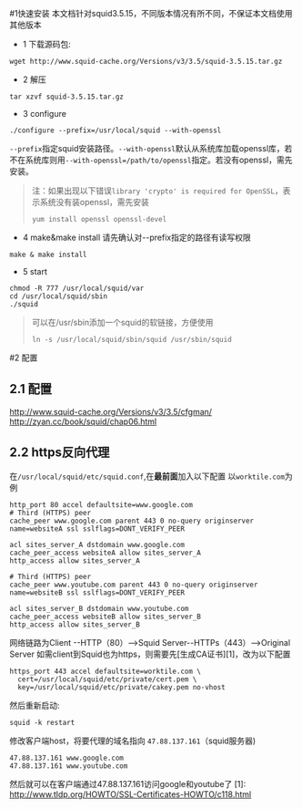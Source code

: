 #1快速安装
本文档针对squid3.5.15，不同版本情况有所不同，不保证本文档使用其他版本

- 1 下载源码包:
```
wget http://www.squid-cache.org/Versions/v3/3.5/squid-3.5.15.tar.gz
```
- 2 解压
```
tar xzvf squid-3.5.15.tar.gz
```
- 3 configure
```
./configure --prefix=/usr/local/squid --with-openssl
```
`--prefix`指定squid安装路径。`--with-openssl`默认从系统库加载openssl库，若不在系统库则用`--with-openssl=/path/to/openssl`指定。若没有openssl，需先安装。
>注：如果出现以下错误`library 'crypto' is required for OpenSSL`，表示系统没有装openssl，需先安装
>```
>yum install openssl openssl-devel
>```

- 4 make&make install 
请先确认对--prefix指定的路径有读写权限
```
make & make install
```

- 5 start
```
chmod -R 777 /usr/local/squid/var
cd /usr/local/squid/sbin
./squid
```
>可以在/usr/sbin添加一个squid的软链接，方便使用
>```
>ln -s /usr/local/squid/sbin/squid /usr/sbin/squid
>```
#2 配置
## 2.1 配置
http://www.squid-cache.org/Versions/v3/3.5/cfgman/
http://zyan.cc/book/squid/chap06.html
## 2.2 https反向代理
在`/usr/local/squid/etc/squid.conf`,在**最前面**加入以下配置
以`worktile.com`为例
```
http_port 80 accel defaultsite=www.google.com
# Third (HTTPS) peer
cache_peer www.google.com parent 443 0 no-query originserver name=websiteA ssl sslflags=DONT_VERIFY_PEER

acl sites_server_A dstdomain www.google.com
cache_peer_access websiteA allow sites_server_A
http_access allow sites_server_A

# Third (HTTPS) peer
cache_peer www.youtube.com parent 443 0 no-query originserver name=websiteB ssl sslflags=DONT_VERIFY_PEER

acl sites_server_B dstdomain www.youtube.com
cache_peer_access websiteB allow sites_server_B
http_access allow sites_server_B
```
网络链路为Client --HTTP（80）-->Squid Server--HTTPs（443）-->Original Server
如需client到Squid也为https，则需要先[生成CA证书][1]，改为以下配置
```
https_port 443 accel defaultsite=worktile.com \
  cert=/usr/local/squid/etc/private/cert.pem \
  key=/usr/local/squid/etc/private/cakey.pem no-vhost
```
然后重新启动:
```
squid -k restart
```
修改客户端host，将要代理的域名指向 `47.88.137.161`（squid服务器)
```
47.88.137.161 www.google.com
47.88.137.161 www.youtube.com
```
然后就可以在客户端通过47.88.137.161访问google和youtube了
  [1]: http://www.tldp.org/HOWTO/SSL-Certificates-HOWTO/c118.html
